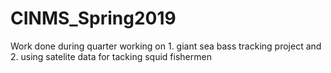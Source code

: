 # CINMS_Spring2019
Work done during quarter working on 1. giant sea bass tracking project and 2. using satelite data for tacking squid fishermen
